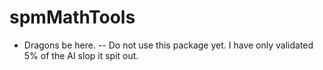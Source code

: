 # spmMathTools


- Dragons be here.  -- Do not use this package yet.  I have only validated 5% of the AI slop it spit out.  